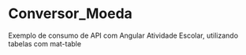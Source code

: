 # Conversor_Moeda
Exemplo de consumo de API com Angular
Atividade Escolar, utilizando tabelas com mat-table
